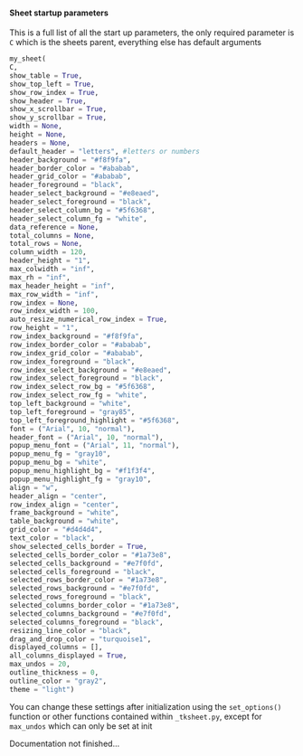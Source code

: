 #### Sheet startup parameters
This is a full list of all the start up parameters, the only required parameter is `C` which is the sheets parent, everything else has default arguments

```python
my_sheet(
C,
show_table = True,
show_top_left = True,
show_row_index = True,
show_header = True,
show_x_scrollbar = True,
show_y_scrollbar = True,
width = None,
height = None,
headers = None,
default_header = "letters", #letters or numbers
header_background = "#f8f9fa",
header_border_color = "#ababab",
header_grid_color = "#ababab",
header_foreground = "black",
header_select_background = "#e8eaed",
header_select_foreground = "black",
header_select_column_bg = "#5f6368",
header_select_column_fg = "white",
data_reference = None,
total_columns = None,
total_rows = None,
column_width = 120,
header_height = "1",
max_colwidth = "inf",
max_rh = "inf",
max_header_height = "inf",
max_row_width = "inf",
row_index = None,
row_index_width = 100,
auto_resize_numerical_row_index = True,
row_height = "1",
row_index_background = "#f8f9fa",
row_index_border_color = "#ababab",
row_index_grid_color = "#ababab",
row_index_foreground = "black",
row_index_select_background = "#e8eaed",
row_index_select_foreground = "black",
row_index_select_row_bg = "#5f6368",
row_index_select_row_fg = "white",
top_left_background = "white",
top_left_foreground = "gray85",
top_left_foreground_highlight = "#5f6368",
font = ("Arial", 10, "normal"),
header_font = ("Arial", 10, "normal"),
popup_menu_font = ("Arial", 11, "normal"),
popup_menu_fg = "gray10",
popup_menu_bg = "white",
popup_menu_highlight_bg = "#f1f3f4",
popup_menu_highlight_fg = "gray10",
align = "w",
header_align = "center",
row_index_align = "center",
frame_background = "white",
table_background = "white",
grid_color = "#d4d4d4",
text_color = "black",
show_selected_cells_border = True,
selected_cells_border_color = "#1a73e8",
selected_cells_background = "#e7f0fd",
selected_cells_foreground = "black",
selected_rows_border_color = "#1a73e8",
selected_rows_background = "#e7f0fd",
selected_rows_foreground = "black",
selected_columns_border_color = "#1a73e8",
selected_columns_background = "#e7f0fd",
selected_columns_foreground = "black",
resizing_line_color = "black",
drag_and_drop_color = "turquoise1",
displayed_columns = [],
all_columns_displayed = True,
max_undos = 20,
outline_thickness = 0,
outline_color = "gray2",
theme = "light")
```

You can change these settings after initialization using the `set_options()` function or other functions contained within `_tksheet.py`, except for `max_undos` which can only be set at init

Documentation not finished...





